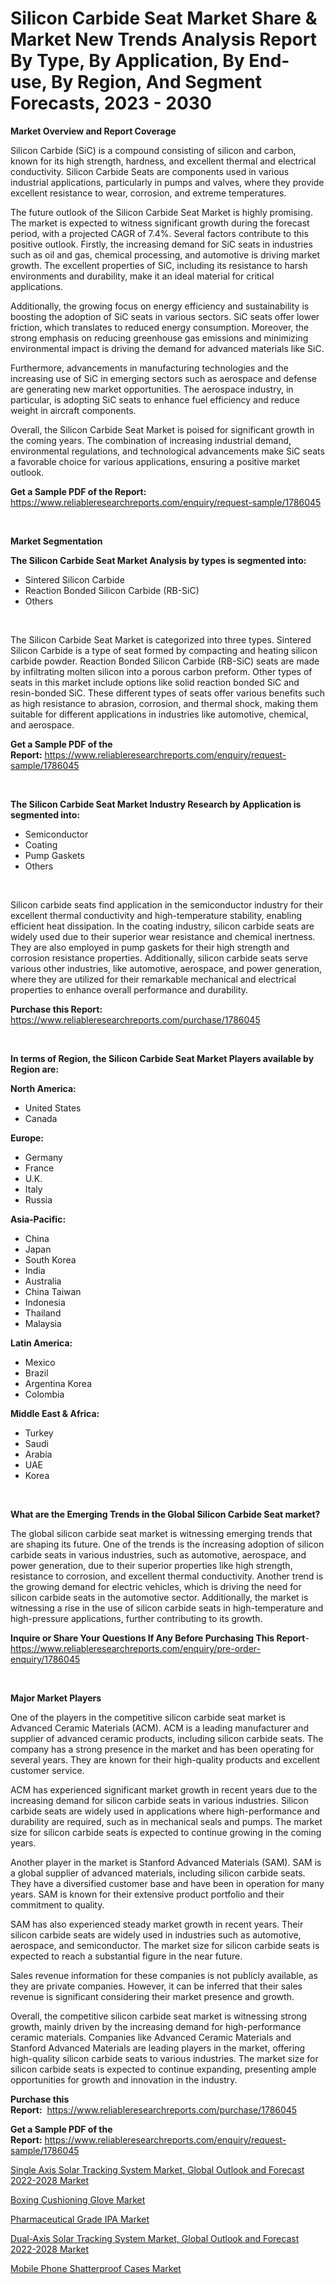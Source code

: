 <p><h1>Silicon Carbide Seat Market Share & Market New Trends Analysis Report By Type, By Application, By End-use, By Region, And Segment Forecasts, 2023 - 2030</h1></p><p><strong>Market Overview and Report Coverage</strong></p>
<p><p>Silicon Carbide (SiC) is a compound consisting of silicon and carbon, known for its high strength, hardness, and excellent thermal and electrical conductivity. Silicon Carbide Seats are components used in various industrial applications, particularly in pumps and valves, where they provide excellent resistance to wear, corrosion, and extreme temperatures.</p><p>The future outlook of the Silicon Carbide Seat Market is highly promising. The market is expected to witness significant growth during the forecast period, with a projected CAGR of 7.4%. Several factors contribute to this positive outlook. Firstly, the increasing demand for SiC seats in industries such as oil and gas, chemical processing, and automotive is driving market growth. The excellent properties of SiC, including its resistance to harsh environments and durability, make it an ideal material for critical applications.</p><p>Additionally, the growing focus on energy efficiency and sustainability is boosting the adoption of SiC seats in various sectors. SiC seats offer lower friction, which translates to reduced energy consumption. Moreover, the strong emphasis on reducing greenhouse gas emissions and minimizing environmental impact is driving the demand for advanced materials like SiC.</p><p>Furthermore, advancements in manufacturing technologies and the increasing use of SiC in emerging sectors such as aerospace and defense are generating new market opportunities. The aerospace industry, in particular, is adopting SiC seats to enhance fuel efficiency and reduce weight in aircraft components.</p><p>Overall, the Silicon Carbide Seat Market is poised for significant growth in the coming years. The combination of increasing industrial demand, environmental regulations, and technological advancements make SiC seats a favorable choice for various applications, ensuring a positive market outlook.</p></p>
<p><strong>Get a Sample PDF of the Report:</strong> <a href="https://www.reliableresearchreports.com/enquiry/request-sample/1786045">https://www.reliableresearchreports.com/enquiry/request-sample/1786045</a></p>
<p>&nbsp;</p>
<p><strong>Market Segmentation</strong></p>
<p><strong>The Silicon Carbide Seat Market Analysis by types is segmented into:</strong></p>
<p><ul><li>Sintered Silicon Carbide</li><li>Reaction Bonded Silicon Carbide (RB-SiC)</li><li>Others</li></ul></p>
<p>&nbsp;</p>
<p><p>The Silicon Carbide Seat Market is categorized into three types. Sintered Silicon Carbide is a type of seat formed by compacting and heating silicon carbide powder. Reaction Bonded Silicon Carbide (RB-SiC) seats are made by infiltrating molten silicon into a porous carbon preform. Other types of seats in this market include options like solid reaction bonded SiC and resin-bonded SiC. These different types of seats offer various benefits such as high resistance to abrasion, corrosion, and thermal shock, making them suitable for different applications in industries like automotive, chemical, and aerospace.</p></p>
<p><strong>Get a Sample PDF of the Report:</strong>&nbsp;<a href="https://www.reliableresearchreports.com/enquiry/request-sample/1786045">https://www.reliableresearchreports.com/enquiry/request-sample/1786045</a></p>
<p>&nbsp;</p>
<p><strong>The Silicon Carbide Seat Market Industry Research by Application is segmented into:</strong></p>
<p><ul><li>Semiconductor</li><li>Coating</li><li>Pump Gaskets</li><li>Others</li></ul></p>
<p>&nbsp;</p>
<p><p>Silicon carbide seats find application in the semiconductor industry for their excellent thermal conductivity and high-temperature stability, enabling efficient heat dissipation. In the coating industry, silicon carbide seats are widely used due to their superior wear resistance and chemical inertness. They are also employed in pump gaskets for their high strength and corrosion resistance properties. Additionally, silicon carbide seats serve various other industries, like automotive, aerospace, and power generation, where they are utilized for their remarkable mechanical and electrical properties to enhance overall performance and durability.</p></p>
<p><strong>Purchase this Report:</strong>&nbsp; <a href="https://www.reliableresearchreports.com/purchase/1786045">https://www.reliableresearchreports.com/purchase/1786045</a></p>
<p>&nbsp;</p>
<p><strong>In terms of Region, the Silicon Carbide Seat Market Players available by Region are:</strong></p>
<p>
    <p> <strong> North America: </strong>
        <ul>
            <li>United States</li>
            <li>Canada</li>
        </ul>
        </p> 
    <p> <strong> Europe: </strong>
        <ul>
            <li>Germany</li>
            <li>France</li>
            <li>U.K.</li>
            <li>Italy</li>
            <li>Russia</li>
        </ul>
        </p> 
    <p> <strong> Asia-Pacific: </strong>
        <ul>
            <li>China</li>
            <li>Japan</li>
            <li>South Korea</li>
            <li>India</li>
            <li>Australia</li>
            <li>China Taiwan</li>
            <li>Indonesia</li>
            <li>Thailand</li>
            <li>Malaysia</li>
        </ul>
        </p> 
    <p> <strong> Latin America: </strong>
        <ul>
            <li>Mexico</li>
            <li>Brazil</li>
            <li>Argentina Korea</li>
            <li>Colombia</li>
        </ul>
        </p> 
    <p> <strong> Middle East & Africa: </strong>
        <ul>
            <li>Turkey</li>
            <li>Saudi</li>
            <li>Arabia</li>
            <li>UAE</li>
            <li>Korea</li>
        </ul>
    </p>
    </p>
<p>&nbsp;</p>
<p><strong>What are the Emerging Trends in the Global Silicon Carbide Seat market?</strong></p>
<p><p>The global silicon carbide seat market is witnessing emerging trends that are shaping its future. One of the trends is the increasing adoption of silicon carbide seats in various industries, such as automotive, aerospace, and power generation, due to their superior properties like high strength, resistance to corrosion, and excellent thermal conductivity. Another trend is the growing demand for electric vehicles, which is driving the need for silicon carbide seats in the automotive sector. Additionally, the market is witnessing a rise in the use of silicon carbide seats in high-temperature and high-pressure applications, further contributing to its growth.</p></p>
<p><strong>Inquire or Share Your Questions If Any Before Purchasing This Report</strong>- <a href="https://www.reliableresearchreports.com/enquiry/pre-order-enquiry/1786045">https://www.reliableresearchreports.com/enquiry/pre-order-enquiry/1786045</a></p>
<p>&nbsp;</p>
<p><strong>Major Market Players</strong></p>
<p><p>One of the players in the competitive silicon carbide seat market is Advanced Ceramic Materials (ACM). ACM is a leading manufacturer and supplier of advanced ceramic products, including silicon carbide seats. The company has a strong presence in the market and has been operating for several years. They are known for their high-quality products and excellent customer service.</p><p>ACM has experienced significant market growth in recent years due to the increasing demand for silicon carbide seats in various industries. Silicon carbide seats are widely used in applications where high-performance and durability are required, such as in mechanical seals and pumps. The market size for silicon carbide seats is expected to continue growing in the coming years.</p><p>Another player in the market is Stanford Advanced Materials (SAM). SAM is a global supplier of advanced materials, including silicon carbide seats. They have a diversified customer base and have been in operation for many years. SAM is known for their extensive product portfolio and their commitment to quality.</p><p>SAM has also experienced steady market growth in recent years. Their silicon carbide seats are widely used in industries such as automotive, aerospace, and semiconductor. The market size for silicon carbide seats is expected to reach a substantial figure in the near future.</p><p>Sales revenue information for these companies is not publicly available, as they are private companies. However, it can be inferred that their sales revenue is significant considering their market presence and growth.</p><p>Overall, the competitive silicon carbide seat market is witnessing strong growth, mainly driven by the increasing demand for high-performance ceramic materials. Companies like Advanced Ceramic Materials and Stanford Advanced Materials are leading players in the market, offering high-quality silicon carbide seats to various industries. The market size for silicon carbide seats is expected to continue expanding, presenting ample opportunities for growth and innovation in the industry.</p></p>
<p><strong>Purchase this Report:</strong>&nbsp;&nbsp;<a href="https://www.reliableresearchreports.com/purchase/1786045">https://www.reliableresearchreports.com/purchase/1786045</a></p>
<p></p>
<p><strong>Get a Sample PDF of the Report:</strong>&nbsp;<a href="https://www.reliableresearchreports.com/enquiry/request-sample/1786045">https://www.reliableresearchreports.com/enquiry/request-sample/1786045</a></p>
<p><p><a href="https://medium.com/@isidrowolff1966/single-axis-solar-tracking-system-market-global-outlook-and-forecast-2022-2028-market-exploring-6b6782d62bef">Single Axis Solar Tracking System Market, Global Outlook and Forecast 2022-2028 Market</a></p><p><a href="https://github.com/rahu1505/Market-Research-Report-List-1/blob/main/boxing-cushioning-glove-market.md">Boxing Cushioning Glove Market</a></p><p><a href="https://www.linkedin.com/pulse/pharmaceutical-grade-ipa-market-size-2023-2030-global-industrial/">Pharmaceutical Grade IPA Market</a></p><p><a href="https://medium.com/@abbieparker1964/dual-axis-solar-tracking-system-market-global-outlook-and-forecast-2022-2028-market-size-market-61ee2eca5c55">Dual-Axis Solar Tracking System Market, Global Outlook and Forecast 2022-2028 Market</a></p><p><a href="https://github.com/rahu1506/Market-Research-Report-List-1/blob/main/mobile-phone-shatterproof-cases-market.md">Mobile Phone Shatterproof Cases Market</a></p></p>